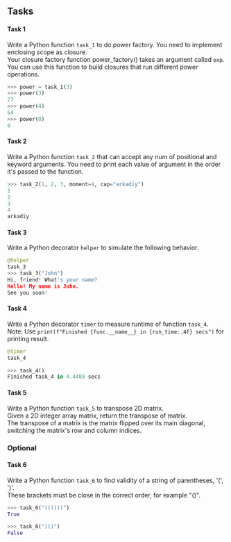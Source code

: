 
## Tasks

#### Task 1
Write a Python function `task_1` to do power factory. You need to implement enclosing scope as closure.  
Your closure factory function power_factory() takes an argument called `exp`.  
You can use this function to build closures that run different power operations.
```python 
>>> power = task_1(3)
>>> power(3)
27
>>> power(4)
64
>>> power(0)
0
```

#### Task 2
Write a Python function `task_2` that can accept any num of positional and keyword arguments.
You need to print each value of argument in the order it's passed to the function.
```python 
>>> task_2(1, 2, 3, moment=4, cap="arkadiy")
1
2
3
4
arkadiy
```

#### Task 3
Write a Python decorator `helper` to simulate the following behavior. 
```python
@helper 
task_3
>>> task_3("John")
Hi, friend! What's your name?
Hello! My name is John.
See you soon!
```

#### Task 4
Write a Python decorator `timer` to measure runtime of function `task_4`.  
Note: Use `print(f"Finished {func.__name__} in {run_time:.4f} secs")` for printing result.
```python
@timer
task_4

>>> task_4()
Finished task_4 in 4.4489 secs
```

#### Task 5
Write a Python function `task_5` to transpose 2D matrix.  
Given a 2D integer array matrix, return the transpose of matrix.  
The transpose of a matrix is the matrix flipped over its main diagonal, switching the matrix's row and column indices.


### Optional

#### Task 6
Write a Python function `task_6` to find validity of a string of parentheses, '(', ')'.  
These brackets must be close in the correct order, for example "()".  
```python
>>> task_6("((()))")
True

>>> task_6(")()")
False
```
